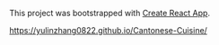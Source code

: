 This project was bootstrapped with [Create React App](https://github.com/facebook/create-react-app).

https://yulinzhang0822.github.io/Cantonese-Cuisine/
